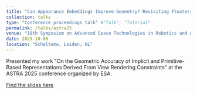 ```yaml
---
title: "Can Appearance Embeddings Improve Geometry? Revisiting Floaters in Novel View Synthesis"
collection: talks
type: "Conference proceedings talk" #"Talk", "Tutorial"
permalink: /talks/astra25
venue: "18th Symposium on Advanced Space Technologies in Robotics and Automation"
date: 2025-10-08
location: "Scheltema, Leiden, NL"
---
```


Presented my work "On the Geometric Accuracy of Implicit and Primitive-Based Representations Derived From View Rendering Constraints" at the ASTRA 2025 conference organized by ESA.

[Find the slides here](http://academicpages.github.io/files/astra25.pdf)
